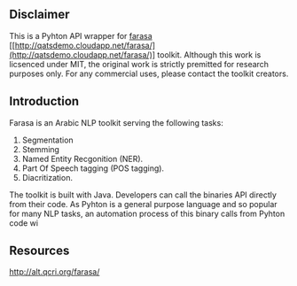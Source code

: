 ## Disclaimer

This is a Pyhton API wrapper for [farasa](http://qatsdemo.cloudapp.net/farasa/) [[http://qatsdemo.cloudapp.net/farasa/](http://qatsdemo.cloudapp.net/farasa/)] toolkit. Although this work is licsenced under MIT, the original work is strictly premitted for research purposes only. For any commercial uses, please contact the toolkit creators.

 ## Introduction
 Farasa is  an Arabic NLP toolkit serving the following tasks:
 1. Segmentation
 2. Stemming
 3. Named Entity Recgonition (NER).
 4. Part Of Speech tagging (POS tagging).
 5. Diacritization.

The toolkit is built with Java. Developers can call the binaries API directly from their code.
As Pyhton is a general purpose language and so popular for many NLP tasks, an automation process  of this binary calls from Pyhton code wi

## Resources
http://alt.qcri.org/farasa/
<!--stackedit_data:
eyJoaXN0b3J5IjpbMzEyNzA3ODksMzU4NjUzMzkyXX0=
-->